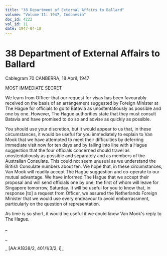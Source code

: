 ```yaml
---
title: "38 Department of External Affairs to Ballard"
volume: "Volume 11: 1947, Indonesia"
doc_id: 4222
vol_id: 11
date: 1947-04-18
---
```


# 38 Department of External Affairs to Ballard

Cablegram 70 CANBERRA, 18 April, 1947

MOST IMMEDIATE SECRET

We learn from Officer that our request for visas has been favourably received on the basis of an arrangement suggested by Foreign Minister at The Hague for officials to go to Batavia as unostentatiously as possible and one by one. However, The Hague authorities state that they must consult Batavia and have promised to do so and advise as quickly as possible.

You should use your discretion, but it would appear to us that, in these circumstances, it would be useful for you immediately to explain to Van Mook that we have attempted to meet their difficulties by deferring immediate visit now for ten days and by falling into line with a Hague suggestion that the four officials concerned should travel as unostentatiously as possible and separately and as members of the Australian Consulate. This could not seem unusual as we understand the British Consulate numbers about ten. We hope that, in these circumstances, Van Mook will readily accept The Hague suggestion and co-operate to our mutual advantage. We have informed The Hague that we accept their proposal and will send officials one by one, the first of whom will leave for Singapore tomorrow, Saturday. It will be useful for you to know that, in response [to] a request from Officer, we assured the Netherlands Foreign Minister that we would use every endeavour to avoid embarrassment, particularly on the question of representation.

As time is so short, it would be useful if we could know Van Mook's reply to The Hague.

_

_

_ [AA:A1838/2, 401/1/3/2, i]_
